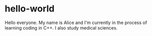 # hello-world

Hello everyone. My name is Alice and I'm currently in the process of learning coding in C++. I also study medical sciences.
